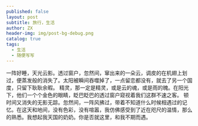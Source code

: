 ```yaml
---
published: false
layout: post
subtitle: 旅行，生活
author: ZX
header-img: img/post-bg-debug.png
catalog: true
tags:
  - 生活
  - 随便写写
---
```

一阵好睡，天光云影。透过窗户，忽然间，窜出来的一朵云，调皮的在机翅上划过，便蒸发般的消失了。太阳被瞬间吞噬掉了，一点留恋都没有，就去了另一个国度，只留下耿耿余暇。 精灵，那一定是精灵，或是云的魂，或是雨的魄。在阳光下，他们一个个金色的眼睛，眨巴眨巴的透过窗户窥视着我们这群不速之客。 顿时间又消失的无影无踪。忽然间，一阵风拂过，带着不知道什么时候相遇过的记忆。在这天和地间，没有色彩，没有喧嚣，我仿佛感受到了近在咫尺的温情，那么的熟悉。我想起我天国的奶奶。你是否就这里，和我不期而遇。
